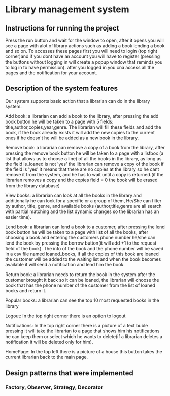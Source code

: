 # Library management system 


## Instructions for running the project

Press the run button and wait for the window to open, after it opens you will see a page with alot of library actions such as 
adding a book lending a book and so on. To accesses these pages first you will need to login (top right corner)and if you dont have an account you will have to register
(pressing the buttons without logging in will create a popup window that reminds you to log in to have permission).
after you logged in you cna access all the pages and the notification for your account.

## Description of the system features

Our system supports basic action that a librarian can do in the library system. <br>

Add book: a librarian can add a book to the library, after pressing the add book button he will be taken to a page with 5 fields: title,author,copies,year,genre. The librarian will fill these fields and add the book, if the book already exists it will add the new copies to the current ones if he doesn't he will be added as a new book in the library. <br>

Remove book: a librarian can remove a copy of a book from the library, after pressing the remove book button he will be taken to a page with a listbox (a list that allows us to choose a line) of all the books in the library, as long as the field is_loaned is not 'yes' the librarian can remove a copy of the book if the field is 'yes' it means that there are no copies at the library so he cant remove it from the system, and he has to wait until a copy is returned.(if the librarian removes a copy and the copies field = 0 the book will be erased from the library database)

View books: a librarian can look at all the books in the library and additionally he can look for a specific or a group of them, He/She can filter by author, title, genre, and available books (author,title,genre are all search with partial matching and the list dynamic changes so the librarian has an easier time).<br>

Lend book: a librarian can lend a book to a customer, after pressing the lend book button he will be taken to a page with list of all the books, after choosing a book and entering the customers phone number he/she can lend the book by pressing the borrow button(it will add +1 to the request field of the book). The info of the book and the phone number will be saved in a csv file named loaned_books, if all the copies of this book are loaned the customer will be added to the waiting list and when the book becomes available it will send a notification and lend him the book.

Return book: a librarian needs to return the book in the system after the customer brought it back so it can be loaned, the librarian will choose the book that has the phone number of the customer from the list of loaned books and return it.

Popular books: a librarian can see the top 10 most requested books in the library

Logout: In the top right corner there is an option to logout

Notifications: In the top right corner there is a picture of a text buble pressing it will take the librarian to a page that shows him his notifications he can keep them or select which he wants to delete(if a librarian deletes a notification it will be deleted only for him).

HomePage: In the top left there is a picture of a house this button takes the current librarian back to the main page.

## Design patterns that were implemented

### Factory, Observer, Strategy, Decorator



